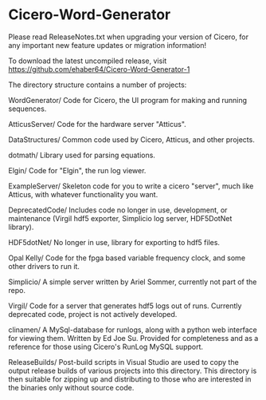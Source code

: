 # Cicero-Word-Generator

Please read ReleaseNotes.txt when upgrading your version of Cicero, for any important new feature updates or migration information!

To download the latest uncompiled release, visit https://github.com/ehaber64/Cicero-Word-Generator-1

The directory structure contains a number of projects:

WordGenerator/
   Code for Cicero, the UI program for making and running sequences.

AtticusServer/
   Code for the hardware server "Atticus".

DataStructures/
   Common code used by Cicero, Atticus, and other projects.

dotmath/
   Library used for parsing equations.

Elgin/
   Code for "Elgin", the run log viewer.

ExampleServer/
   Skeleton code for you to write a cicero "server", much like Atticus, with whatever functionality you want.

DeprecatedCode/
   Includes code no longer in use, development, or maintenance (Virgil hdf5 exporter, Simplicio log server, HDF5DotNet library).

HDF5dotNet/
   No longer in use, library for exporting to hdf5 files.

Opal Kelly/
   Code for the fpga based variable frequency clock, and some other drivers to run it.

Simplicio/
   A simple server written by Ariel Sommer, currently not part of the repo.

Virgil/
   Code for a server that generates hdf5 logs out of runs. Currently deprecated code, project is not actively developed.

clinamen/
   A MySql-database for runlogs, along with a python web interface for viewing them. Written by Ed Joe Su. Provided for completeness and as a reference for those using Cicero's RunLog MySQL support.

 ReleaseBuilds/
	Post-build scripts in Visual Studio are used to copy the output release builds of various projects into this directory. This directory is then suitable for zipping up and distributing to those who are interested in the binaries only without source code.

